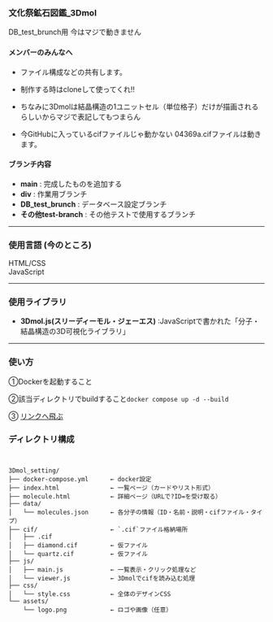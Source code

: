 ### 文化祭鉱石図鑑_3Dmol
DB_test_brunch用 今はマジで動きません

#### メンバーのみんなへ
- ファイル構成などの共有します。
- 制作する時はcloneして使ってくれ!!

- ちなみに3Dmolは結晶構造の1ユニットセル（単位格子）だけが描画されるらしいからマジで表記してもつまらん
- 今GitHubに入っているcifファイルじゃ動かない 04369a.cifファイルは動きます。

#### ブランチ内容
- **main** : 完成したものを追加する
- **div** : 作業用ブランチ
- **DB_test_brunch** : データベース設定ブランチ
- **その他test-branch** : その他テストで使用するブランチ


--------

### 使用言語 (今のところ)
HTML/CSS <br>
JavaScript <br>

--------

### 使用ライブラリ

- **3Dmol.js(スリーディーモル・ジェーエス)** :JavaScriptで書かれた「分子・結晶構造の3D可視化ライブラリ」

--------

### 使い方

①Dockerを起動すること　<br>

②該当ディレクトリでbuildすること`docker compose up -d --build` <br>

③ [リンクへ飛ぶ](http://localhost:8080/)

### ディレクトリ構成

<pre><code>

3Dmol_setting/
├── docker-compose.yml　　　 ← docker設定
├── index.html              ← 一覧ページ（カードやリスト形式）
├── molecule.html           ← 詳細ページ（URLで?ID=を受け取る）
├── data/
│   └── molecules.json      ← 各分子の情報（ID・名前・説明・cifファイル・タイプ）
├── cif/                    ← `.cif`ファイル格納場所
│   ├── .cif
│   ├── diamond.cif         ← 仮ファイル
│   └── quartz.cif          ← 仮ファイル
├── js/
│   ├── main.js             ← 一覧表示・クリック処理など
│   └── viewer.js           ← 3Dmolでcifを読み込む処理
├── css/
│   └── style.css           ← 全体のデザインCSS
└── assets/
    └── logo.png            ← ロゴや画像（任意）

</code></pre>

